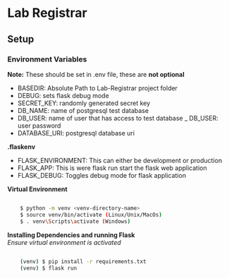 # Lab Registrar

## Setup

### Environment Variables 

**Note:** These should be set in .env file, these are **not optional**

- BASEDIR: Absolute Path to Lab-Registrar project folder
- DEBUG: sets flask debug mode
- SECRET_KEY: randomly generated secret key 
- DB_NAME: name of postgresql test database
- DB_USER: name of user that has access to test database
_ DB_USER: user password
- DATABASE_URI: postgresql database uri

**.flaskenv**

- FLASK_ENVIRONMENT: This can either be development or production
- FLASK_APP: This is were flask run start the flask web application
- FLASK_DEBUG: Toggles debug mode for flask application

**Virtual Environment**
```bash

    $ python -m venv <venv-directory-name>
    $ source venv/bin/activate (Linux/Unix/MacOs)
    $ . venv\Scripts\activate (Windows)

```

**Installing Dependencies and running Flask**
<br>
*Ensure virtual environment is activated*
```bash
    
    (venv) $ pip install -r requirements.txt
    (venv) $ flask run 

```

